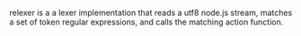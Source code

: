 relexer is a a lexer implementation that reads a utf8 node.js stream, matches a set of token regular expressions, and calls the matching action function.
